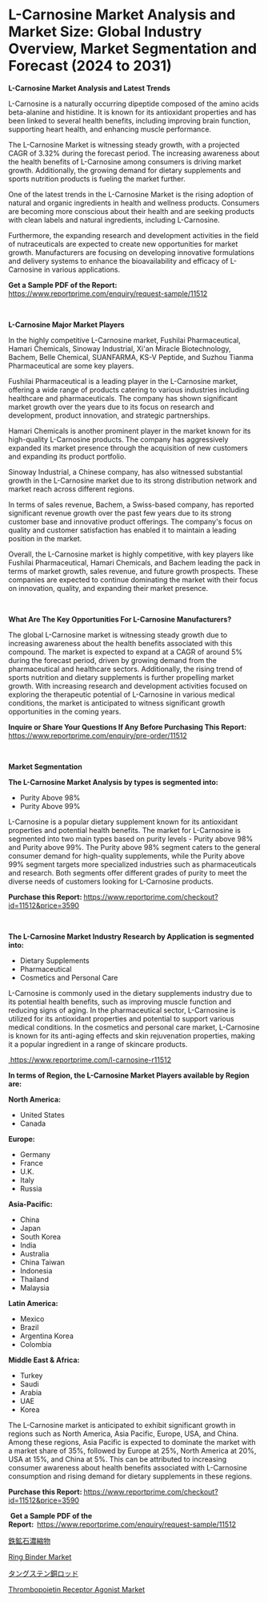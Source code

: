 <p><h1>L-Carnosine Market Analysis and Market Size: Global Industry Overview, Market Segmentation and Forecast (2024 to 2031)</h1></p><p><strong>L-Carnosine Market Analysis and Latest Trends</strong></p>
<p><p>L-Carnosine is a naturally occurring dipeptide composed of the amino acids beta-alanine and histidine. It is known for its antioxidant properties and has been linked to several health benefits, including improving brain function, supporting heart health, and enhancing muscle performance.</p><p>The L-Carnosine Market is witnessing steady growth, with a projected CAGR of 3.32% during the forecast period. The increasing awareness about the health benefits of L-Carnosine among consumers is driving market growth. Additionally, the growing demand for dietary supplements and sports nutrition products is fueling the market further.</p><p>One of the latest trends in the L-Carnosine Market is the rising adoption of natural and organic ingredients in health and wellness products. Consumers are becoming more conscious about their health and are seeking products with clean labels and natural ingredients, including L-Carnosine.</p><p>Furthermore, the expanding research and development activities in the field of nutraceuticals are expected to create new opportunities for market growth. Manufacturers are focusing on developing innovative formulations and delivery systems to enhance the bioavailability and efficacy of L-Carnosine in various applications.</p></p>
<p><strong>Get a Sample PDF of the Report:&nbsp;</strong> <a href="https://www.reportprime.com/enquiry/request-sample/11512">https://www.reportprime.com/enquiry/request-sample/11512</a></p>
<p>&nbsp;</p>
<p><strong>L-Carnosine Major Market Players</strong></p>
<p><p>In the highly competitive L-Carnosine market, Fushilai Pharmaceutical, Hamari Chemicals, Sinoway Industrial, Xi'an Miracle Biotechnology, Bachem, Belle Chemical, SUANFARMA, KS-V Peptide, and Suzhou Tianma Pharmaceutical are some key players.</p><p>Fushilai Pharmaceutical is a leading player in the L-Carnosine market, offering a wide range of products catering to various industries including healthcare and pharmaceuticals. The company has shown significant market growth over the years due to its focus on research and development, product innovation, and strategic partnerships.</p><p>Hamari Chemicals is another prominent player in the market known for its high-quality L-Carnosine products. The company has aggressively expanded its market presence through the acquisition of new customers and expanding its product portfolio.</p><p>Sinoway Industrial, a Chinese company, has also witnessed substantial growth in the L-Carnosine market due to its strong distribution network and market reach across different regions.</p><p>In terms of sales revenue, Bachem, a Swiss-based company, has reported significant revenue growth over the past few years due to its strong customer base and innovative product offerings. The company's focus on quality and customer satisfaction has enabled it to maintain a leading position in the market.</p><p>Overall, the L-Carnosine market is highly competitive, with key players like Fushilai Pharmaceutical, Hamari Chemicals, and Bachem leading the pack in terms of market growth, sales revenue, and future growth prospects. These companies are expected to continue dominating the market with their focus on innovation, quality, and expanding their market presence.</p></p>
<p>&nbsp;</p>
<p><strong>What Are The Key Opportunities For L-Carnosine Manufacturers?</strong></p>
<p><p>The global L-Carnosine market is witnessing steady growth due to increasing awareness about the health benefits associated with this compound. The market is expected to expand at a CAGR of around 5% during the forecast period, driven by growing demand from the pharmaceutical and healthcare sectors. Additionally, the rising trend of sports nutrition and dietary supplements is further propelling market growth. With increasing research and development activities focused on exploring the therapeutic potential of L-Carnosine in various medical conditions, the market is anticipated to witness significant growth opportunities in the coming years.</p></p>
<p><strong>Inquire or Share Your Questions If Any Before Purchasing This Report:</strong> <a href="https://www.reportprime.com/enquiry/pre-order/11512">https://www.reportprime.com/enquiry/pre-order/11512</a></p>
<p>&nbsp;</p>
<p><strong>Market Segmentation</strong></p>
<p><strong>The L-Carnosine Market Analysis by types is segmented into:</strong></p>
<p><ul><li>Purity Above 98%</li><li>Purity Above 99%</li></ul></p>
<p><p>L-Carnosine is a popular dietary supplement known for its antioxidant properties and potential health benefits. The market for L-Carnosine is segmented into two main types based on purity levels - Purity above 98% and Purity above 99%. The Purity above 98% segment caters to the general consumer demand for high-quality supplements, while the Purity above 99% segment targets more specialized industries such as pharmaceuticals and research. Both segments offer different grades of purity to meet the diverse needs of customers looking for L-Carnosine products.</p></p>
<p><strong>Purchase this Report:&nbsp;</strong><a href="https://www.reportprime.com/checkout?id=11512&price=3590">https://www.reportprime.com/checkout?id=11512&price=3590</a></p>
<p>&nbsp;</p>
<p><strong>The L-Carnosine Market Industry Research by Application is segmented into:</strong></p>
<p><ul><li>Dietary Supplements</li><li>Pharmaceutical</li><li>Cosmetics and Personal Care</li></ul></p>
<p><p>L-Carnosine is commonly used in the dietary supplements industry due to its potential health benefits, such as improving muscle function and reducing signs of aging. In the pharmaceutical sector, L-Carnosine is utilized for its antioxidant properties and potential to support various medical conditions. In the cosmetics and personal care market, L-Carnosine is known for its anti-aging effects and skin rejuvenation properties, making it a popular ingredient in a range of skincare products.</p></p>
<p><a href="https://www.reportprime.com/l-carnosine-r11512">&nbsp;https://www.reportprime.com/l-carnosine-r11512</a></p>
<p><strong>In terms of Region, the L-Carnosine Market Players available by Region are:</strong></p>
<p>
    <p> <strong> North America: </strong>
        <ul>
            <li>United States</li>
            <li>Canada</li>
        </ul>
        </p> 
    <p> <strong> Europe: </strong>
        <ul>
            <li>Germany</li>
            <li>France</li>
            <li>U.K.</li>
            <li>Italy</li>
            <li>Russia</li>
        </ul>
        </p> 
    <p> <strong> Asia-Pacific: </strong>
        <ul>
            <li>China</li>
            <li>Japan</li>
            <li>South Korea</li>
            <li>India</li>
            <li>Australia</li>
            <li>China Taiwan</li>
            <li>Indonesia</li>
            <li>Thailand</li>
            <li>Malaysia</li>
        </ul>
        </p> 
    <p> <strong> Latin America: </strong>
        <ul>
            <li>Mexico</li>
            <li>Brazil</li>
            <li>Argentina Korea</li>
            <li>Colombia</li>
        </ul>
        </p> 
    <p> <strong> Middle East & Africa: </strong>
        <ul>
            <li>Turkey</li>
            <li>Saudi</li>
            <li>Arabia</li>
            <li>UAE</li>
            <li>Korea</li>
        </ul>
    </p>
    </p>
<p><p>The L-Carnosine market is anticipated to exhibit significant growth in regions such as North America, Asia Pacific, Europe, USA, and China. Among these regions, Asia Pacific is expected to dominate the market with a market share of 35%, followed by Europe at 25%, North America at 20%, USA at 15%, and China at 5%. This can be attributed to increasing consumer awareness about health benefits associated with L-Carnosine consumption and rising demand for dietary supplements in these regions.</p></p>
<p><strong>Purchase this Report: </strong><a href="https://www.reportprime.com/checkout?id=11512&price=3590">https://www.reportprime.com/checkout?id=11512&price=3590</a></p>
<p>&nbsp;<strong>Get a Sample PDF of the Report:&nbsp;&nbsp;</strong><a href="https://www.reportprime.com/enquiry/request-sample/11512">https://www.reportprime.com/enquiry/request-sample/11512</a></p>
<p><strong></strong></p>
<p><p><a href="https://github.com/CloydAbbott2023/Market-Research-Report-List-1/blob/main/205952826035.md">鉄鉱石濃縮物</a></p><p><a href="https://www.linkedin.com/pulse/ring-binder-market-research-report-forecasted-period-from-2024-netjf?trackingId=j%2BpZAdnhv7xBUDy1RqchtQ%3D%3D">Ring Binder Market</a></p><p><a href="https://github.com/AaronVargas43/Market-Research-Report-List-1/blob/main/394345426034.md">タングステン銅ロッド</a></p><p><a href="https://www.linkedin.com/pulse/thrombopoietin-receptor-agonist-market-research-report-provides-p9q6f?trackingId=GZk0cylTzlTmfj9ypfueiQ%3D%3D">Thrombopoietin Receptor Agonist Market</a></p></p>